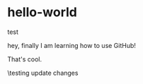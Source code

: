 # hello-world
test

hey, finally I am learning how to use GitHub!

That's cool.

\testing update changes
